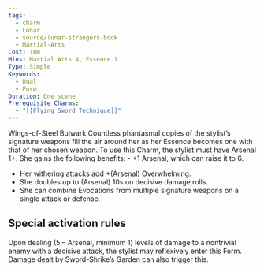 ```yaml
---
tags:
  - charm
  - Lunar
  - source/lunar-strangers-book
  - Martial-Arts
Cost: 10m
Mins: Martial Arts 4, Essence 1
Type: Simple
Keywords:
  - Dual
  - Form
Duration: One scene
Prerequisite Charms:
  - "[[Flying Sword Technique]]"
---
```

Wings-of-Steel Bulwark Countless phantasmal copies of the stylist’s signature weapons fill the air around her as her Essence becomes one with that of her chosen weapon.
To use this Charm, the stylist must have Arsenal 1+. She gains the following benefits:  - +1 Arsenal, which can raise it to 6.
 - Her withering attacks add +(Arsenal) Overwhelming.
 - She doubles up to (Arsenal) 10s on decisive damage rolls.
 - She can combine Evocations from multiple signature weapons on a single attack or defense.


## Special activation rules

Upon dealing (5 – Arsenal, minimum 1) levels of damage to a nontrivial enemy with a decisive attack, the stylist may reflexively enter this Form. Damage dealt by Sword-Shrike’s Garden can also trigger this.